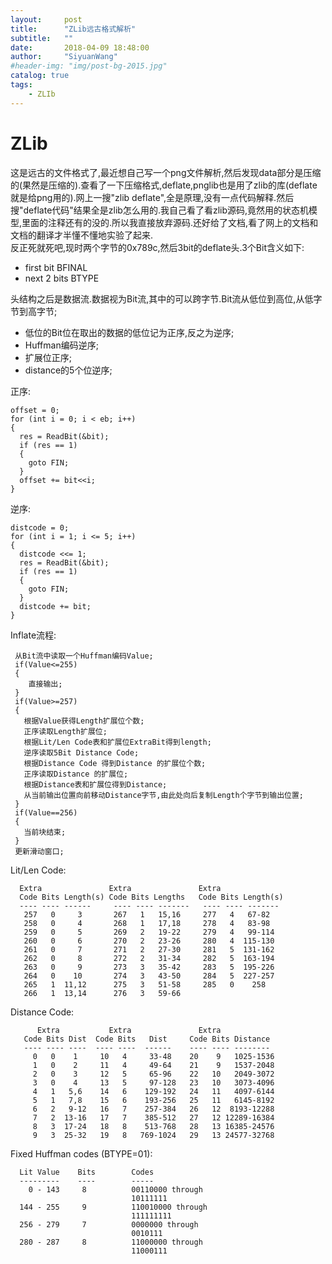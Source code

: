 ```yaml
---
layout:     post
title:      "ZLib远古格式解析"
subtitle:   ""
date:       2018-04-09 18:48:00
author:     "SiyuanWang"
#header-img: "img/post-bg-2015.jpg"
catalog: true
tags:
    - ZLIb
---
```

# ZLib
这是远古的文件格式了,最近想自己写一个png文件解析,然后发现data部分是压缩的(果然是压缩的).查看了一下压缩格式,deflate,pnglib也是用了zlib的库(deflate就是给png用的).网上一搜"zlib deflate",全是原理,没有一点代码解释.然后搜"deflate代码"结果全是zlib怎么用的.我自己看了看zlib源码,竟然用的状态机模型,里面的注释还有的没的.所以我直接放弃源码.还好给了文档,看了网上的文档和文档的翻译才半懂不懂地实验了起来.\
反正死就死吧,现时两个字节的0x789c,然后3bit的deflate头.3个Bit含义如下:
+ first bit       BFINAL
+  next 2 bits     BTYPE

头结构之后是数据流.数据视为Bit流,其中的可以跨字节.Bit流从低位到高位,从低字节到高字节;
+ 低位的Bit位在取出的数据的低位记为正序,反之为逆序;
+ Huffman编码逆序;
+ 扩展位正序;
+ distance的5个位逆序;


正序:

    offset = 0;
    for (int i = 0; i < eb; i++)
    {			
      res = ReadBit(&bit);
      if (res == 1)
      {
        goto FIN;
      }
      offset += bit<<i;
    }
逆序:

    distcode = 0;
    for (int i = 1; i <= 5; i++)
    {
      distcode <<= 1;
      res = ReadBit(&bit);
      if (res == 1)
      {
        goto FIN;
      }
      distcode += bit;
    }



Inflate流程:

     从Bit流中读取一个Huffman编码Value;
     if(Value<=255)
     {
        直接输出;
     }
     if(Value>=257)
     {
       根据Value获得Length扩展位个数;
       正序读取Length扩展位;
       根据Lit/Len Code表和扩展位ExtraBit得到length;
       逆序读取5Bit Distance Code;
       根据Distance Code 得到Distance 的扩展位个数;
       正序读取Distance 的扩展位;
       根据Distance表和扩展位得到Distance;
       从当前输出位置向前移动Distance字节,由此处向后复制Length个字节到输出位置;
     }
     if(Value==256)
     {
       当前块结束;
     }
     更新滑动窗口;



Lit/Len Code:

      Extra               Extra               Extra
      Code Bits Length(s) Code Bits Lengths   Code Bits Length(s)
      ---- ---- ------     ---- ---- -------   ---- ---- -------
       257   0     3       267   1   15,16     277   4   67-82
       258   0     4       268   1   17,18     278   4   83-98
       259   0     5       269   2   19-22     279   4   99-114
       260   0     6       270   2   23-26     280   4  115-130
       261   0     7       271   2   27-30     281   5  131-162
       262   0     8       272   2   31-34     282   5  163-194
       263   0     9       273   3   35-42     283   5  195-226
       264   0    10       274   3   43-50     284   5  227-257
       265   1  11,12      275   3   51-58     285   0    258
       266   1  13,14      276   3   59-66
Distance Code:

          Extra           Extra               Extra
       Code Bits Dist  Code Bits   Dist     Code Bits Distance
       ---- ---- ----  ---- ----  ------    ---- ---- --------
         0   0    1     10   4     33-48    20    9   1025-1536
         1   0    2     11   4     49-64    21    9   1537-2048
         2   0    3     12   5     65-96    22   10   2049-3072
         3   0    4     13   5     97-128   23   10   3073-4096
         4   1   5,6    14   6    129-192   24   11   4097-6144
         5   1   7,8    15   6    193-256   25   11   6145-8192
         6   2   9-12   16   7    257-384   26   12  8193-12288
         7   2  13-16   17   7    385-512   27   12 12289-16384
         8   3  17-24   18   8    513-768   28   13 16385-24576
         9   3  25-32   19   8   769-1024   29   13 24577-32768
Fixed Huffman codes (BTYPE=01):

      Lit Value    Bits        Codes
      ---------    ----        -----
        0 - 143     8          00110000 through
                               10111111
      144 - 255     9          110010000 through
                               111111111
      256 - 279     7          0000000 through
                               0010111
      280 - 287     8          11000000 through
                               11000111


